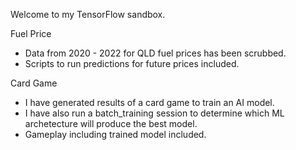 Welcome to my TensorFlow sandbox.

Fuel Price
- Data from 2020 - 2022 for QLD fuel prices has been scrubbed.
- Scripts to run predictions for future prices included.


Card Game
- I have generated results of a card game to train an AI model.
- I have also run a batch_training session to determine which ML archetecture will produce the best model.
- Gameplay including trained model included.
